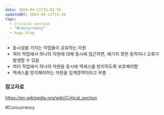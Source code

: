 ```yaml
---
date: 2024-04-21T15:02:55
updatedAt: 2024-04-21T15:10
tags:
  - Critical-section
  - "#Concurrency"
  - hugo_blog
---
```

- 동시성을 가지는 작업들이 공유하는 자원
- 여러 작업에서 하나의 자원에 대해 동시에 접근하면, 예기치 못한 동작이나 오류가 발생할 수 있음
- 여러 작업에서 하나의 자원을 동시에 엑세스를 방지하도록 보호해야함
- 엑세스를 방지해야하는 자원을 임계영역이라고 부름

### 참고자료
https://en.wikipedia.org/wiki/Critical_section

#Concurrency 